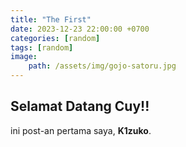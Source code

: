 ```yaml
---
title: "The First"
date: 2023-12-23 22:00:00 +0700
categories: [random]
tags: [random]
image: 
    path: /assets/img/gojo-satoru.jpg
---
```


## Selamat Datang Cuy!!

ini post-an pertama saya, **K1zuko**.